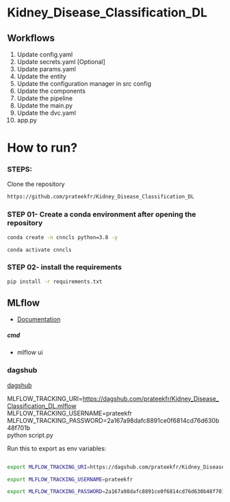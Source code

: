 # Kidney_Disease_Classification_DL

## Workflows

1. Update config.yaml
2. Update secrets.yaml [Optional]
3. Update params.yaml
4. Update the entity
5. Update the configuration manager in src config
6. Update the components
7. Update the pipeline 
8. Update the main.py
9. Update the dvc.yaml
10. app.py

# How to run?
### STEPS:

Clone the repository

```bash
https://github.com/prateekfr/Kidney_Disease_Classification_DL
```
### STEP 01- Create a conda environment after opening the repository

```bash
conda create -n cnncls python=3.8 -y
```

```bash
conda activate cnncls
```


### STEP 02- install the requirements
```bash
pip install -r requirements.txt
```









## MLflow

- [Documentation](https://mlflow.org/docs/latest/index.html)


##### cmd
- mlflow ui

### dagshub
[dagshub](https://dagshub.com/)

MLFLOW_TRACKING_URI=https://dagshub.com/prateekfr/Kidney_Disease_Classification_DL.mlflow \
MLFLOW_TRACKING_USERNAME=prateekfr \
MLFLOW_TRACKING_PASSWORD=2a167a98dafc8891ce0f6814cd76d630b48f701b \
python script.py

Run this to export as env variables:

```bash

export MLFLOW_TRACKING_URI=https://dagshub.com/prateekfr/Kidney_Disease_Classification_DL.mlflow

export MLFLOW_TRACKING_USERNAME=prateekfr 

export MLFLOW_TRACKING_PASSWORD=2a167a98dafc8891ce0f6814cd76d630b48f701b

```
